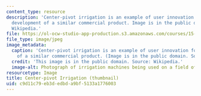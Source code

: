 ```yaml
---
content_type: resource
description: 'Center-pivot irrigation is an example of user innovation followed by
  development of a similar commercial product. Image is in the public domain. Source:
  Wikipedia.'
file: https://ol-ocw-studio-app-production.s3.amazonaws.com/courses/15-356-how-to-develop-breakthrough-products-and-services-spring-2012/c9d11c79eb3dedbda9bf5133a1776003_15-356s12-th.jpg
file_type: image/jpeg
image_metadata:
  caption: 'Center-pivot irrigation is an example of user innovation followed by development
    of a similar commercial product. (Image is in the public domain. Source: [Wikipedia](http://en.wikipedia.org/wiki/File:PivotIrrigationOnCotton.jpg).)'
  credit: 'This image is in the public domain. Source: Wikipedia.'
  image-alt: Photograph of irrigation machines being used on a field of cotton.
resourcetype: Image
title: Center-pivot Irrigation (thumbnail)
uid: c9d11c79-eb3d-edbd-a9bf-5133a1776003
---
```

